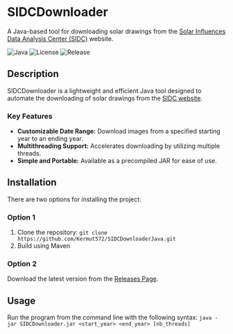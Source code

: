 # SIDCDownloader
A Java-based tool for downloading solar drawings from the [Solar Influences Data Analysis Center (SIDC)](https://www.sidc.be/) website.

![Java](https://img.shields.io/badge/Java-17-blue)
![License](https://img.shields.io/github/license/Kermut572/SIDCDownloaderJava)
![Release](https://img.shields.io/github/v/release/Kermut572/SIDCDownloaderJava)

## Description
SIDCDownloader is a lightweight and efficient Java tool designed to automate the downloading of solar drawings from the [SIDC website](https://www.sidc.be/). 

### Key Features
- **Customizable Date Range:** Download images from a specified starting year to an ending year.
- **Multithreading Support:** Accelerates downloading by utilizing multiple threads.
- **Simple and Portable:** Available as a precompiled JAR for ease of use.

## Installation
There are two options for installing the project:

### Option 1
1. Clone the repository:
   ```git clone https://github.com/Kermut572/SIDCDownloaderJava.git```
2. Build using Maven

### Option 2
Download the latest version from the [Releases Page](https://github.com/Kermut572/SIDCDownloaderJava/releases).

## Usage
Run the program from the command line with the following syntax:
```java -jar SIDCDownloader.jar <start_year> <end_year> [nb_threads]```
